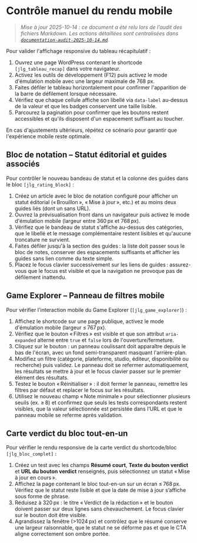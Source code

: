# Contrôle manuel du rendu mobile

> _Mise à jour 2025-10-14 : ce document a été relu lors de l’audit des fichiers Markdown. Les actions détaillées sont centralisées dans [`documentation-audit-2025-10-14.md`](documentation-audit-2025-10-14.md)._

Pour valider l'affichage responsive du tableau récapitulatif :

1. Ouvrez une page WordPress contenant le shortcode `[jlg_tableau_recap]` dans votre navigateur.
2. Activez les outils de développement (F12) puis activez le mode d'émulation mobile avec une largeur maximale de 768 px.
3. Faites défiler le tableau horizontalement pour confirmer l'apparition de la barre de défilement lorsque nécessaire.
4. Vérifiez que chaque cellule affiche son libellé via `data-label` au-dessus de la valeur et que les badges conservent une taille lisible.
5. Parcourez la pagination pour confirmer que les boutons restent accessibles et qu'ils disposent d'un espacement suffisant au toucher.

En cas d'ajustements ultérieurs, répétez ce scénario pour garantir que l'expérience mobile reste optimale.

## Bloc de notation – Statut éditorial et guides associés

Pour contrôler le nouveau bandeau de statut et la colonne des guides dans le bloc `[jlg_rating_block]` :

1. Créez un article avec le bloc de notation configuré pour afficher un statut éditorial (« Brouillon », « Mise à jour », etc.) et au moins deux guides liés (dont un sans URL).
2. Ouvrez la prévisualisation front dans un navigateur puis activez le mode d'émulation mobile (largeur entre 360 px et 768 px).
3. Vérifiez que le bandeau de statut s'affiche au-dessus des catégories, que le libellé et le message complémentaire restent lisibles et qu'aucune troncature ne survient.
4. Faites défiler jusqu'à la section des guides : la liste doit passer sous le bloc de notes, conserver des espacements suffisants et afficher les guides sans lien comme du texte simple.
5. Placez le focus clavier successivement sur les liens de guides : assurez-vous que le focus est visible et que la navigation ne provoque pas de défilement inattendu.

## Game Explorer – Panneau de filtres mobile

Pour vérifier l'interaction mobile du Game Explorer (`[jlg_game_explorer]`) :

1. Affichez le shortcode sur une page publique, activez le mode d'émulation mobile (largeur ≤ 767 px).
2. Vérifiez que le bouton « Filtres » est visible et que son attribut `aria-expanded` alterne entre `true` et `false` lors de l'ouverture/fermeture.
3. Cliquez sur le bouton : un panneau coulissant doit apparaître depuis le bas de l'écran, avec un fond semi-transparent masquant l'arrière-plan.
4. Modifiez un filtre (catégorie, plateforme, studio, éditeur, disponibilité ou recherche) puis validez. Le panneau doit se refermer automatiquement, les résultats se mettre à jour et le focus clavier passer sur le premier élément des résultats.
5. Testez le bouton « Réinitialiser » : il doit fermer le panneau, remettre les filtres par défaut et replacer le focus sur les résultats.
6. Utilisez le nouveau champ « Note minimale » pour sélectionner plusieurs seuils (ex. ≥ 8) et confirmez que seuls les tests correspondants restent visibles, que la valeur sélectionnée est persistée dans l’URL et que le panneau mobile se referme après validation.

## Carte verdict du bloc tout-en-un

Pour vérifier le rendu responsive de la carte verdict du shortcode/bloc `[jlg_bloc_complet]` :

1. Créez un test avec les champs **Résumé court**, **Texte du bouton verdict** et **URL du bouton verdict** renseignés, puis sélectionnez un statut « Mise à jour en cours ».
2. Affichez la page contenant le bloc tout-en-un sur un écran ≤ 768 px. Vérifiez que le statut reste lisible et que la date de mise à jour s’affiche sous forme de phrase.
3. Réduisez à 320 px : le titre « Verdict de la rédaction » et le bouton doivent passer sur deux lignes sans chevauchement. Le focus clavier sur le bouton doit être visible.
4. Agrandissez la fenêtre (>1024 px) et contrôlez que le résumé conserve une largeur raisonnable, que le statut ne se déforme pas et que le CTA aligne correctement son ombre portée.

